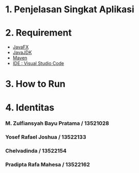 # 1. Penjelasan Singkat Aplikasi 

# 2. Requirement 
* [JavaFX](https://gluonhq.com/products/javafx/)
* [JavaJDK](https://jdk.java.net/22/)
* [Maven](https://maven.apache.org/download.cgi)
* [IDE : Visual Studio Code](https://code.visualstudio.com/download)

# 3. How to Run 

# 4. Identitas
### M. Zulfiansyah Bayu Pratama / 13521028
### Yosef Rafael Joshua / 13522133 
### Chelvadinda / 13522154 
### Pradipta Rafa Mahesa / 13522162

